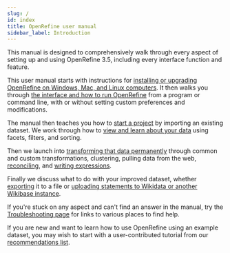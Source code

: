 ```yaml
---
slug: /
id: index
title: OpenRefine user manual
sidebar_label: Introduction
---
```



This manual is designed to comprehensively walk through every aspect of setting up and using OpenRefine 3.5, including every interface function and feature. 

<!-- 
This documentation platform provides a separate version of the user manual for each version of OpenRefine (from 3.4.1 onwards) - if you're looking for a later version than 3.4.1, please select the correct version from the dropdown menu in the top bar of this page. 
-->

This user manual starts with instructions for [installing or upgrading OpenRefine on Windows, Mac, and Linux computers](manual/installing.md). It then walks you through [the interface and how to run OpenRefine](manual/running.md#jvm-preferences) from a program or command line, with or without setting custom preferences and modifications.

The manual then teaches you how to [start a project](manual/starting.md) by importing an existing dataset. We work through how to [view and learn about your data](manual/exploring.md) using facets, filters, and sorting. 

Then we launch into [transforming that data permanently](manual/transforming.md) through common and custom transformations, clustering, pulling data from the web, [reconciling](manual/reconciling.md), and [writing expressions](manual/expressions.md). 

Finally we discuss what to do with your improved dataset, whether [exporting](manual/exporting.md) it to a file or [uploading statements to Wikidata or another Wikibase instance](manual/wikibase/overview.md). 

If you're stuck on any aspect and can't find an answer in the manual, try the [Troubleshooting page](manual/troubleshooting.md) for links to various places to find help. 

If you are new and want to learn how to use OpenRefine using an example dataset, you may wish to start with a user-contributed tutorial from our [recommendations list](https://github.com/OpenRefine/OpenRefine/wiki/External-Resources).

